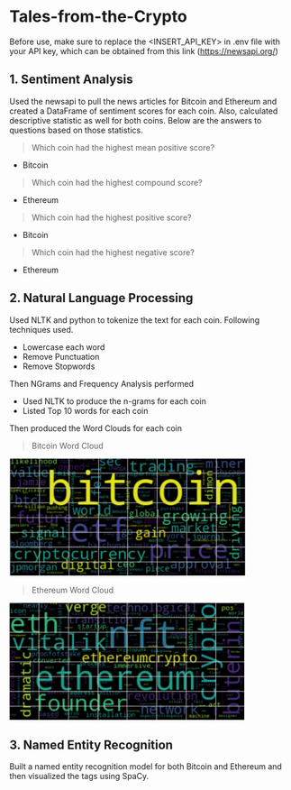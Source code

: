 # Tales-from-the-Crypto

Before use, make sure to replace the <INSERT_API_KEY> in .env file with your API key, which can be obtained from this link
(https://newsapi.org/)

## 1. Sentiment Analysis

Used the newsapi to pull the news articles for Bitcoin and Ethereum and created a DataFrame of sentiment scores for each coin. Also, calculated descriptive statistic as well for both coins. Below are the answers to questions based on those statistics.

> Which coin had the highest mean positive score?

- Bitcoin

> Which coin had the highest compound score?

- Ethereum

> Which coin had the highest positive score?

- Bitcoin

> Which coin had the highest negative score?

- Ethereum

## 2. Natural Language Processing

Used NLTK and python to tokenize the text for each coin. Following techniques used.

- Lowercase each word
- Remove Punctuation
- Remove Stopwords

Then NGrams and Frequency Analysis performed

- Used NLTK to produce the n-grams for each coin
- Listed Top 10 words for each coin

Then produced the Word Clouds for each coin

> Bitcoin Word Cloud

![Bitcoin Word Cloud](https://github.com/chirathlv/Tales-from-the-Crypto/blob/main/Images/btc_word_cloud.PNG)

> Ethereum Word Cloud

![Ethereum Word Cloud](https://github.com/chirathlv/Tales-from-the-Crypto/blob/main/Images/eth_word_cloud.PNG)

## 3. Named Entity Recognition

Built a named entity recognition model for both Bitcoin and Ethereum and then visualized the tags using SpaCy.
